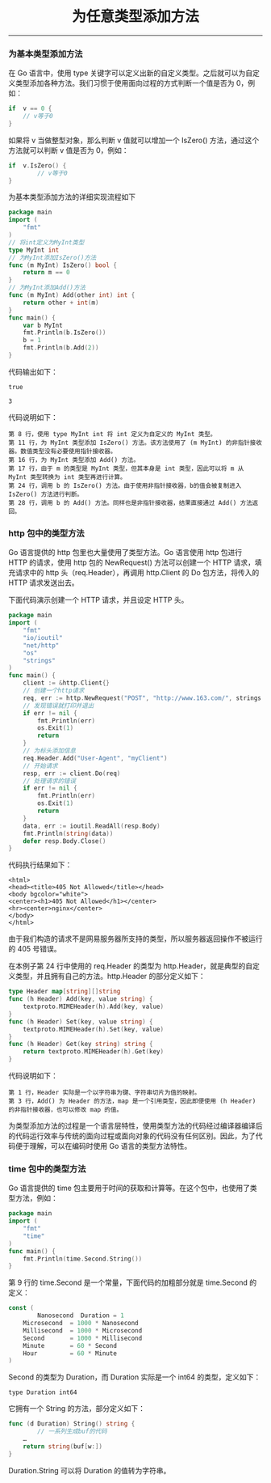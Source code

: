 <center><h1>为任意类型添加方法</h1></center>

---

### 为基本类型添加方法

在 Go 语言中，使用 type 关键字可以定义出新的自定义类型。之后就可以为自定义类型添加各种方法。我们习惯于使用面向过程的方式判断一个值是否为 0，例如：

```go
if  v == 0 {
    // v等于0
}
```

如果将 v 当做整型对象，那么判断 v 值就可以增加一个 IsZero() 方法，通过这个方法就可以判断 v 值是否为 0，例如：

```go
if  v.IsZero() {
        // v等于0
}
```

为基本类型添加方法的详细实现流程如下

```go
package main
import (
    "fmt"
)
// 将int定义为MyInt类型
type MyInt int
// 为MyInt添加IsZero()方法
func (m MyInt) IsZero() bool {
    return m == 0
}
// 为MyInt添加Add()方法
func (m MyInt) Add(other int) int {
    return other + int(m)
}
func main() {
    var b MyInt
    fmt.Println(b.IsZero())
    b = 1
    fmt.Println(b.Add(2))
}
```

代码输出如下：

```
true

3
```

代码说明如下：

```
第 8 行，使用 type MyInt int 将 int 定义为自定义的 MyInt 类型。
第 11 行，为 MyInt 类型添加 IsZero() 方法。该方法使用了 (m MyInt) 的非指针接收器。数值类型没有必要使用指针接收器。
第 16 行，为 MyInt 类型添加 Add() 方法。
第 17 行，由于 m 的类型是 MyInt 类型，但其本身是 int 类型，因此可以将 m 从 MyInt 类型转换为 int 类型再进行计算。
第 24 行，调用 b 的 IsZero() 方法。由于使用非指针接收器，b的值会被复制进入 IsZero() 方法进行判断。
第 28 行，调用 b 的 Add() 方法。同样也是非指针接收器，结果直接通过 Add() 方法返回。
```

### http 包中的类型方法

Go 语言提供的 http 包里也大量使用了类型方法。Go 语言使用 http 包进行 HTTP 的请求，使用 http 包的 NewRequest() 方法可以创建一个 HTTP 请求，填充请求中的 http 头（req.Header），再调用 http.Client 的 Do 包方法，将传入的 HTTP 请求发送出去。

下面代码演示创建一个 HTTP 请求，并且设定 HTTP 头。

```go
package main
import (
    "fmt"
    "io/ioutil"
    "net/http"
    "os"
    "strings"
)
func main() {
    client := &http.Client{}
    // 创建一个http请求
    req, err := http.NewRequest("POST", "http://www.163.com/", strings.NewReader("key=value"))
    // 发现错误就打印并退出
    if err != nil {
        fmt.Println(err)
        os.Exit(1)
        return
    }
    // 为标头添加信息
    req.Header.Add("User-Agent", "myClient")
    // 开始请求
    resp, err := client.Do(req)
    // 处理请求的错误
    if err != nil {
        fmt.Println(err)
        os.Exit(1)
        return
    }
    data, err := ioutil.ReadAll(resp.Body)
    fmt.Println(string(data))
    defer resp.Body.Close()
}
```

代码执行结果如下：

```
<html>
<head><title>405 Not Allowed</title></head>
<body bgcolor="white">
<center><h1>405 Not Allowed</h1></center>
<hr><center>nginx</center>
</body>
</html>
```

由于我们构造的请求不是网易服务器所支持的类型，所以服务器返回操作不被运行的 405 号错误。

在本例子第 24 行中使用的 req.Header 的类型为 http.Header，就是典型的自定义类型，并且拥有自己的方法。http.Header 的部分定义如下：

```go
type Header map[string][]string
func (h Header) Add(key, value string) {
    textproto.MIMEHeader(h).Add(key, value)
}
func (h Header) Set(key, value string) {
    textproto.MIMEHeader(h).Set(key, value)
}
func (h Header) Get(key string) string {
    return textproto.MIMEHeader(h).Get(key)
}
```

代码说明如下：

```
第 1 行，Header 实际是一个以字符串为键、字符串切片为值的映射。
第 3 行，Add() 为 Header 的方法，map 是一个引用类型，因此即便使用 (h Header) 的非指针接收器，也可以修改 map 的值。
```

为类型添加方法的过程是一个语言层特性，使用类型方法的代码经过编译器编译后的代码运行效率与传统的面向过程或面向对象的代码没有任何区别。因此，为了代码便于理解，可以在编码时使用 Go 语言的类型方法特性。

### time 包中的类型方法

Go 语言提供的 time 包主要用于时间的获取和计算等。在这个包中，也使用了类型方法，例如：

```go
package main
import (
    "fmt"
    "time"
)
func main() {
    fmt.Println(time.Second.String())
}
```

第 9 行的 time.Second 是一个常量，下面代码的加粗部分就是 time.Second 的定义：

```go
const (
        Nanosecond  Duration = 1
    Microsecond  = 1000 * Nanosecond
    Millisecond  = 1000 * Microsecond
    Second       = 1000 * Millisecond
    Minute       = 60 * Second
    Hour         = 60 * Minute
)
```

Second 的类型为 Duration，而 Duration 实际是一个 int64 的类型，定义如下：

`type Duration int64`

它拥有一个 String 的方法，部分定义如下：

```go
func (d Duration) String() string {
        // 一系列生成buf的代码
    …
    return string(buf[w:])
}
```

Duration.String 可以将 Duration 的值转为字符串。
